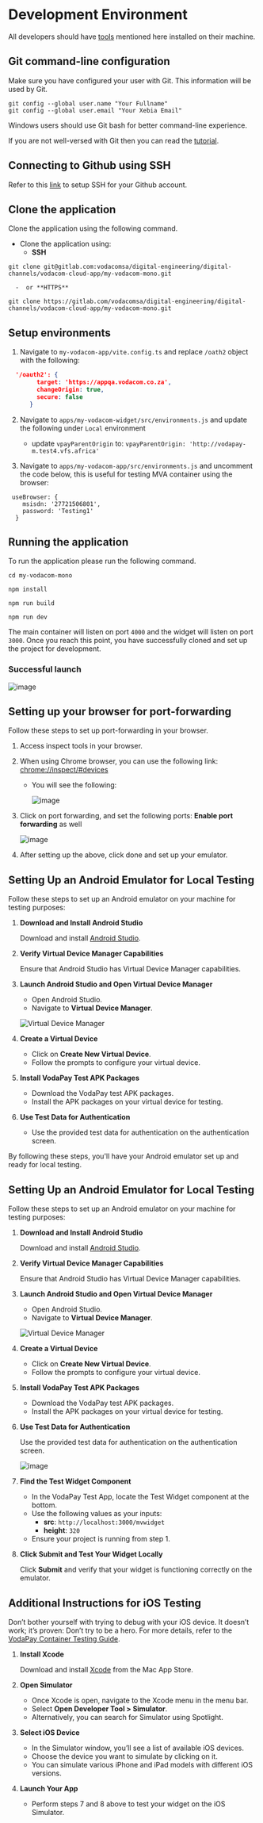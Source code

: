 # Development Environment

All developers should have [tools](./01-tools) mentioned here installed on their machine.

## Git command-line configuration

Make sure you have configured your user with Git. This information will be used by Git.

```
git config --global user.name "Your Fullname"
git config --global user.email "Your Xebia Email"
```

Windows users should use Git bash for better command-line experience.

If you are not well-versed with Git then you can read the [tutorial](https://github.com/shekhargulati/git-the-missing-tutorial).

## Connecting to Github using SSH

Refer to this [link](https://docs.github.com/en/free-pro-team@latest/github/authenticating-to-github/connecting-to-github-with-ssh) to setup SSH for your Github account.

## Clone the application

Clone the application using the following command.


- Clone the application using:
    -  **SSH**

```
git clone git@gitlab.com:vodacomsa/digital-engineering/digital-channels/vodacom-cloud-app/my-vodacom-mono.git
```
      -  or **HTTPS**
```
git clone https://gitlab.com/vodacomsa/digital-engineering/digital-channels/vodacom-cloud-app/my-vodacom-mono.git
```


## Setup environments

1. Navigate to `my-vodacom-app/vite.config.ts` and replace `/oath2` object with the following:
   

```json
  '/oauth2': {
        target: 'https://appqa.vodacom.co.za',
        changeOrigin: true,
        secure: false
      }
```



2. Navigate to `apps/my-vodacom-widget/src/environments.js` and update the following under `Local` environment

   
   -  update `vpayParentOrigin`  to: `vpayParentOrigin: 'http://vodapay-m.test4.vfs.africa'`
  
     
3. Navigate to `apps/my-vodacom-app/src/environments.js` and uncomment the code below, this is useful for testing MVA container using the browser:


  ```
   useBrowser: {
      msisdn: '27721506801',
      password: 'Testing1'
    }
```
## Running the application

To run the application please run the following command.

```
cd my-vodacom-mono
```

```
npm install
```

```
npm run build
```

```
npm run dev
```


The main container will listen on port `4000` and the widget will listen on port `3000`. Once you reach this point, you have successfully cloned and set up the project for development.

### Successful launch

![image](https://github.com/user-attachments/assets/332fb862-5abf-44eb-bd84-c07829987954)


## Setting up your browser for port-forwarding

Follow these steps to set up port-forwarding in your browser.

1. Access inspect tools in your browser.
2. When using Chrome browser, you can use the following link: [chrome://inspect/#devices](chrome://inspect/#devices)

    - You will see the following:

        ![image](https://github.com/user-attachments/assets/cb503c78-128e-43bd-915a-1a1393c32395)
      
3. Click on port forwarding, and set the following ports:
**Enable port forwarding** as well

   ![image](https://github.com/user-attachments/assets/331b5510-7f4b-491f-bea9-8149ed82d496)

4. After setting up the above, click done and set up your emulator.


## Setting Up an Android Emulator for Local Testing

Follow these steps to set up an Android emulator on your machine for testing purposes:

1. **Download and Install Android Studio**

   Download and install [Android Studio](https://developer.android.com/studio).

2. **Verify Virtual Device Manager Capabilities**

   Ensure that Android Studio has Virtual Device Manager capabilities.

3. **Launch Android Studio and Open Virtual Device Manager**

   - Open Android Studio.
   - Navigate to **Virtual Device Manager**.

   ![Virtual Device Manager](https://github.com/user-attachments/assets/988273e4-854e-4b1d-a431-aff8caa14339)

4. **Create a Virtual Device**

   - Click on **Create New Virtual Device**.
   - Follow the prompts to configure your virtual device.

5. **Install VodaPay Test APK Packages**

   - Download the VodaPay test APK packages.
   - Install the APK packages on your virtual device for testing.

6. **Use Test Data for Authentication**

   - Use the provided test data for authentication on the authentication screen.

By following these steps, you'll have your Android emulator set up and ready for local testing.

## Setting Up an Android Emulator for Local Testing

Follow these steps to set up an Android emulator on your machine for testing purposes:

1. **Download and Install Android Studio**

   Download and install [Android Studio](https://developer.android.com/studio).

2. **Verify Virtual Device Manager Capabilities**

   Ensure that Android Studio has Virtual Device Manager capabilities.

3. **Launch Android Studio and Open Virtual Device Manager**

   - Open Android Studio.
   - Navigate to **Virtual Device Manager**.

   ![Virtual Device Manager](https://github.com/user-attachments/assets/988273e4-854e-4b1d-a431-aff8caa14339)

4. **Create a Virtual Device**

   - Click on **Create New Virtual Device**.
   - Follow the prompts to configure your virtual device.

5. **Install VodaPay Test APK Packages**

   - Download the VodaPay test APK packages.
   - Install the APK packages on your virtual device for testing.

6. **Use Test Data for Authentication**

   Use the provided test data for authentication on the authentication screen.

   ![image](https://github.com/user-attachments/assets/286c3a5b-537a-4625-bfa7-097eca4d9cb7)


8. **Find the Test Widget Component**

   - In the VodaPay Test App, locate the Test Widget component at the bottom.
   - Use the following values as your inputs:
     - **src**: `http://localhost:3000/mvwidget`
     - **height**: `320`
   - Ensure your project is running from step 1.

9. **Click Submit and Test Your Widget Locally**

   Click **Submit** and verify that your widget is functioning correctly on the emulator.

## Additional Instructions for iOS Testing

Don’t bother yourself with trying to debug with your iOS device. It doesn’t work; it’s proven: Don’t try to be a hero. For more details, refer to the [VodaPay Container Testing Guide](https://vodacom.atlassian.net/wiki/spaces/PV/pages/315622675/PRD+162+MVA+VodaPay+Container#Testing-Widget).

1. **Install Xcode**

   Download and install [Xcode](https://developer.apple.com/xcode/) from the Mac App Store.

2. **Open Simulator**

   - Once Xcode is open, navigate to the Xcode menu in the menu bar.
   - Select **Open Developer Tool > Simulator**.
   - Alternatively, you can search for Simulator using Spotlight.

3. **Select iOS Device**

   - In the Simulator window, you’ll see a list of available iOS devices.
   - Choose the device you want to simulate by clicking on it.
   - You can simulate various iPhone and iPad models with different iOS versions.

4. **Launch Your App**

   - Perform steps 7 and 8 above to test your widget on the iOS Simulator.

